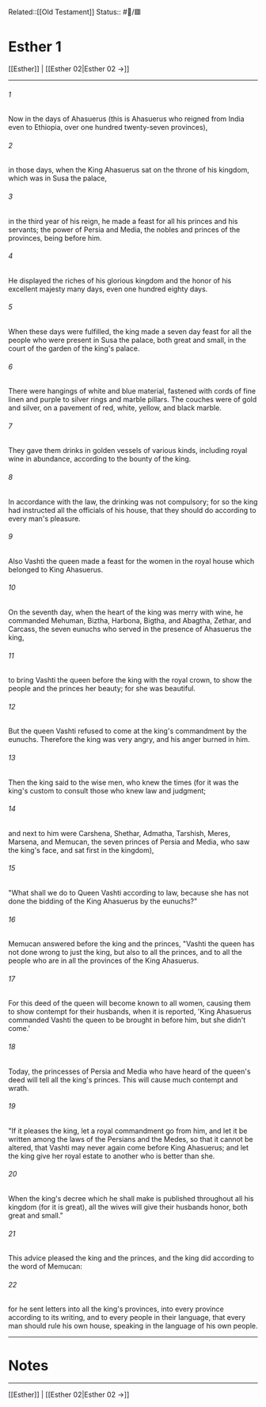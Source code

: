 Related::[[Old Testament]]
Status:: #📖/🟥
# Esther 1

[[Esther]] | [[Esther 02|Esther 02 →]]
***



###### 1 
Now in the days of Ahasuerus (this is Ahasuerus who reigned from India even to Ethiopia, over one hundred twenty-seven provinces), 

###### 2 
in those days, when the King Ahasuerus sat on the throne of his kingdom, which was in Susa the palace, 

###### 3 
in the third year of his reign, he made a feast for all his princes and his servants; the power of Persia and Media, the nobles and princes of the provinces, being before him. 

###### 4 
He displayed the riches of his glorious kingdom and the honor of his excellent majesty many days, even one hundred eighty days. 

###### 5 
When these days were fulfilled, the king made a seven day feast for all the people who were present in Susa the palace, both great and small, in the court of the garden of the king's palace. 

###### 6 
There were hangings of white and blue material, fastened with cords of fine linen and purple to silver rings and marble pillars. The couches were of gold and silver, on a pavement of red, white, yellow, and black marble. 

###### 7 
They gave them drinks in golden vessels of various kinds, including royal wine in abundance, according to the bounty of the king. 

###### 8 
In accordance with the law, the drinking was not compulsory; for so the king had instructed all the officials of his house, that they should do according to every man's pleasure. 

###### 9 
Also Vashti the queen made a feast for the women in the royal house which belonged to King Ahasuerus. 

###### 10 
On the seventh day, when the heart of the king was merry with wine, he commanded Mehuman, Biztha, Harbona, Bigtha, and Abagtha, Zethar, and Carcass, the seven eunuchs who served in the presence of Ahasuerus the king, 

###### 11 
to bring Vashti the queen before the king with the royal crown, to show the people and the princes her beauty; for she was beautiful. 

###### 12 
But the queen Vashti refused to come at the king's commandment by the eunuchs. Therefore the king was very angry, and his anger burned in him. 

###### 13 
Then the king said to the wise men, who knew the times (for it was the king's custom to consult those who knew law and judgment; 

###### 14 
and next to him were Carshena, Shethar, Admatha, Tarshish, Meres, Marsena, and Memucan, the seven princes of Persia and Media, who saw the king's face, and sat first in the kingdom), 

###### 15 
"What shall we do to Queen Vashti according to law, because she has not done the bidding of the King Ahasuerus by the eunuchs?" 

###### 16 
Memucan answered before the king and the princes, "Vashti the queen has not done wrong to just the king, but also to all the princes, and to all the people who are in all the provinces of the King Ahasuerus. 

###### 17 
For this deed of the queen will become known to all women, causing them to show contempt for their husbands, when it is reported, 'King Ahasuerus commanded Vashti the queen to be brought in before him, but she didn't come.' 

###### 18 
Today, the princesses of Persia and Media who have heard of the queen's deed will tell all the king's princes. This will cause much contempt and wrath. 

###### 19 
"If it pleases the king, let a royal commandment go from him, and let it be written among the laws of the Persians and the Medes, so that it cannot be altered, that Vashti may never again come before King Ahasuerus; and let the king give her royal estate to another who is better than she. 

###### 20 
When the king's decree which he shall make is published throughout all his kingdom (for it is great), all the wives will give their husbands honor, both great and small." 

###### 21 
This advice pleased the king and the princes, and the king did according to the word of Memucan: 

###### 22 
for he sent letters into all the king's provinces, into every province according to its writing, and to every people in their language, that every man should rule his own house, speaking in the language of his own people.

---
# Notes


***
[[Esther]] | [[Esther 02|Esther 02 →]]
